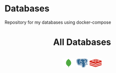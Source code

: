 # Databases
Repository for my databases using docker-compose

<h1 align="center">All Databases</h1>
<p align="center">
  <div align="center" style="display: inline_block"><br>
     <img align="center" alt="Susu-Mongo" height="30" width="40"
        src="https://raw.githubusercontent.com/devicons/devicon/master/icons/mongodb/mongodb-plain.svg" 
        title="MongoDB">
     <img align="center" alt="Susu-PostgreSQL" height="30" width="40"
        src="https://raw.githubusercontent.com/devicons/devicon/master/icons/postgresql/postgresql-plain.svg" 
        title="PostgreSQL">
     <img align="center" alt="Susu-Redis" height="30" width="40"
        src="https://raw.githubusercontent.com/devicons/devicon/master/icons/redis/redis-plain.svg" 
        title="PostgreSQL">
  </div>
</p>
